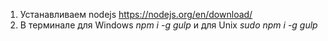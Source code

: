 1. Устанавливаем nodejs https://nodejs.org/en/download/
2. В терминале для Windows _npm i -g gulp_ и для Unix _sudo npm i -g gulp_
